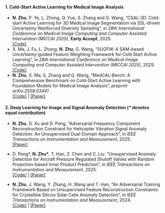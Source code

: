 #### 1. Cold-Start Active Learning for Medical Image Analysis
- **N. Zhu**, P. Ye, L. Zhong, Q. Yue, S. Zhang and G. Wang, “CSAL-3D: Cold-start Active Learning for 3D Medical Image Segmentation via SSL-driven Uncertainty-Reinforced Diversity Sampling”, in *28th International Conference on Medical Image Computing and Computer Assisted Intervention (MICCAI 2025)*, **Early Accept**, 2025. 
<br>[\[Code\]](https://github.com/HiLab-git/CSAL-3D)
- X. Ma, J. Fu, L. Zhong, **N. Zhu**, G. Wang, “SUGFW: A SAM-based Uncertainty-guided Feature Weighting Framework for Cold Start Active Learning”, in *28th International Conference on Medical Image Computing and Computer Assisted Intervention (MICCAI 2025)*, 2025. 
<br>[\[Code\]](https://github.com/HiLab-git/SUGFW)
- **N. Zhu**, X. Ma, S. Zhang and G. Wang, “MedCAL-Bench: A Comprehensive Benchmark on Cold-Start Active Learning with Foundation Models for Medical Image Analysis”, 	*preprint arXiv:2508.03441* . 
<br>[\[Code\]](https://github.com/HiLab-git/MedCAL-Bench) | [\[Paper\]](https://www.arxiv.org/abs/2508.03441)

#### 2. Deep Learning for Image and Signal Anomaly Detection (*\* denotes equal contribution*)
- **N. Zhu**, D. Xu and D. Peng, “Adversarial Frequency Component Reconstruction Constraint for Helicopter Vibration Signal Anomaly Detection: An Unsupervised Dual-Domain Approach”, in *IEEE Transactions on Instrumentation and Measurement*, 2025. 
<br>[\[Paper\]](https://ieeexplore.ieee.org/document/11102127)

- D. Peng\*, **N. Zhu\***, T. Han, Z. Chen and C. Liu. “Unsupervised Anomaly Detection for Aircraft Pressure Regulated Shutoff Valves with Random Projection-based Inner Product Prediction”, in *IEEE Transactions on Instrumentation and Measurement*, 2025. 
<br>[\[Code\]](https://github.com/Z-yiwei/RPDP-AD) | [\[Paper\]](https://ieeexplore.ieee.org/abstract/document/11006485)

- **N. Zhu**, J. Wang, Y. Zhang, H. Wang and T. Han, “An Adversarial Training Framework Based on Unsupervised Feature Reconstruction Constraints for Crystalline Silicon Solar Cells Anomaly Detection”, in *IEEE Transactions on Instrumentation and Measurement*, 2024. 
<br>[\[Code\]](https://github.com/Z-yiwei/AUFRC) | [\[Paper\]](https://ieeexplore.ieee.org/document/10683727)

